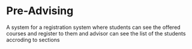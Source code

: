 # Pre-Advising
A system for a registration system where students can see the offered courses and register to them and advisor can see the list of the students accroding to sections
